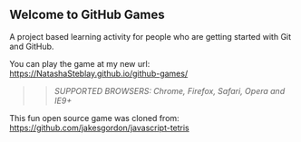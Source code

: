 ## Welcome to GitHub Games

A project based learning activity for people who are getting started with Git and GitHub.

You can play the game at my new url:  https://NatashaSteblay.github.io/github-games/

>> _*SUPPORTED BROWSERS*: Chrome, Firefox, Safari, Opera and IE9+_

This fun open source game was cloned from: https://github.com/jakesgordon/javascript-tetris
